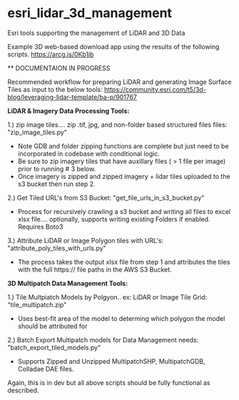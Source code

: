 # esri_lidar_3d_management
Esri tools supporting the management of LiDAR and 3D Data

Example 3D web-based download app using the results of the following scripts.
https://arcg.is/0Kb1ib

** DOCUMENTAION IN PROGRESS

Recommended workflow for preparing LiDAR and generating Image Surface Tiles as input to the below tools:
https://community.esri.com/t5/3d-blog/leveraging-lidar-template/ba-p/901767

<b>LiDAR & Imagery Data Processing Tools:</b>

1.) zip image tiles.... zip .tif, jpg, and non-folder based structured files files: "zip_image_tiles.py"
- Note GDB and folder zipping functions are complete but just need to be incorporated in codebase with conditional logic.
- Be sure to zip imagery tiles that have auxillary files ( > 1 file per image) prior to running # 3 below.
- Once imagery is zipped and zipped imagery + lidar tiles uploaded to the s3 bucket then run step 2.

2.) Get Tiled URL's from S3 Bucket: "get_file_urls_in_s3_bucket.py"
- Process for recursively crawling a s3 bucket and writing all files to excel xlsx file.... optionally, supports writing existing Folders if enabled. Requires Boto3

3.) Attribute LiDAR or Image Polygon tiles with URL's: "attribute_poly_tiles_with_urls.py"
- The process takes the output xlsx file from step 1 and attributes the tiles with the full https:// file paths in the AWS S3 Bucket. 

<b>3D Multipatch Data Management Tools:</b>

1.) Tile Multpiatch Models by Polgyon.. ex: LiDAR or Image Tile Grid: "tile_multipatch.zip"
- Uses best-fit area of the model to determing which polygon the model should be attributed for

2.) Batch Export Multipatch models for Data Management needs: "batch_export_tiled_models.py"
- Supports Zipped and Unzipped MultipatchSHP, MultipatchGDB, Colladae DAE files.

Again, this is in dev but all above scripts should be fully functional as described.
